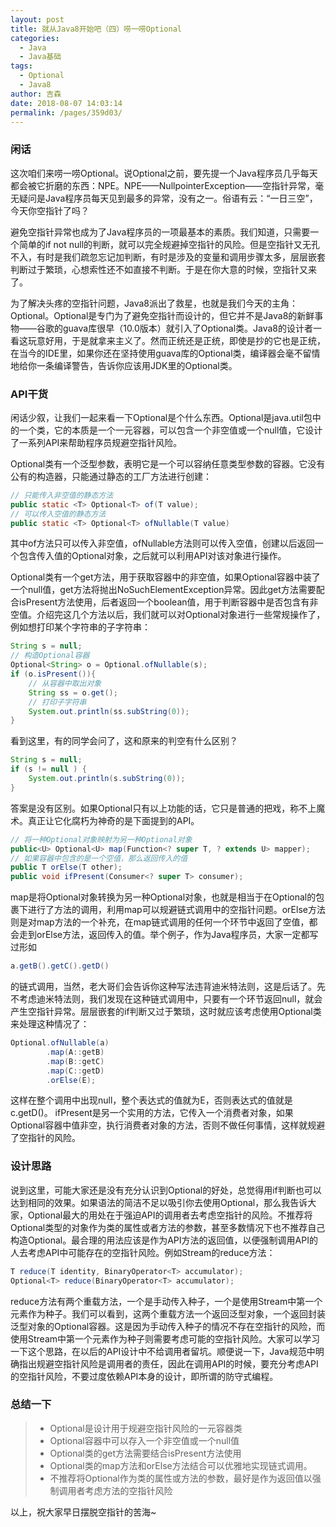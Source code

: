 ```yaml
---
layout: post
title: 就从Java8开始吧（四）唠一唠Optional
categories: 
  - Java
  - Java基础
tags: 
  - Optional
  - Java8
author: 吉森
date: 2018-08-07 14:03:14
permalink: /pages/359d03/
---
```


### 闲话

这次咱们来唠一唠Optional。说Optional之前，要先提一个Java程序员几乎每天都会被它折磨的东西：NPE。NPE——NullpointerException——空指针异常，毫无疑问是Java程序员每天见到最多的异常，没有之一。俗语有云：“一日三空”，今天你空指针了吗？

避免空指针异常也成为了Java程序员的一项最基本的素质。我们知道，只需要一个简单的if not null的判断，就可以完全规避掉空指针的风险。但是空指针又无孔不入，有时是我们疏忽忘记加判断，有时是涉及的变量和调用步骤太多，层层嵌套判断过于繁琐，心想索性还不如直接不判断。于是在你大意的时候，空指针又来了。

为了解决头疼的空指针问题，Java8派出了救星，也就是我们今天的主角：Optional。Optional是专门为了避免空指针而设计的，但它并不是Java8的新鲜事物——谷歌的guava库很早（10.0版本）就引入了Optional类。Java8的设计者一看这玩意好用，于是就拿来主义了。然而正统还是正统，即使是抄的它也是正统，在当今的IDE里，如果你还在坚持使用guava库的Optional类，编译器会毫不留情地给你一条编译警告，告诉你应该用JDK里的Optional类。

<!-- more -->

### API干货
闲话少叙，让我们一起来看一下Optional是个什么东西。Optional是java.util包中的一个类，它的本质是一个一元容器，可以包含一个非空值或一个null值，它设计了一系列API来帮助程序员规避空指针风险。

Optional类有一个泛型参数，表明它是一个可以容纳任意类型参数的容器。它没有公有的构造器，只能通过静态的工厂方法进行创建：
```java
// 只能传入非空值的静态方法
public static <T> Optional<T> of(T value);
// 可以传入空值的静态方法
public static <T> Optional<T> ofNullable(T value)
```
其中of方法只可以传入非空值，ofNullable方法则可以传入空值，创建以后返回一个包含传入值的Optional对象，之后就可以利用API对该对象进行操作。

Optional类有一个get方法，用于获取容器中的非空值，如果Optional容器中装了一个null值，get方法将抛出NoSuchElementException异常。因此get方法需要配合isPresent方法使用，后者返回一个boolean值，用于判断容器中是否包含有非空值。介绍完这几个方法以后，我们就可以对Optional对象进行一些常规操作了，例如想打印某个字符串的子字符串：
```java
String s = null;
// 构造Optional容器
Optional<String> o = Optional.ofNullable(s);
if (o.isPresent()){
    // 从容器中取出对象
    String ss = o.get();
    // 打印子字符串
    System.out.println(ss.subString(0));
}
```

看到这里，有的同学会问了，这和原来的判空有什么区别？
```java
String s = null;
if (s != null ) {
    System.out.println(s.subString(0));
}
```

答案是没有区别。如果Optional只有以上功能的话，它只是普通的把戏，称不上魔术。真正让它化腐朽为神奇的是下面提到的API。
```java
// 将一种Optional对象映射为另一种Optional对象
public<U> Optional<U> map(Function<? super T, ? extends U> mapper);
// 如果容器中包含的是一个空值，那么返回传入的值
public T orElse(T other);
public void ifPresent(Consumer<? super T> consumer);
```
map是将Optional对象转换为另一种Optional对象，也就是相当于在Optional的包裹下进行了方法的调用，利用map可以规避链式调用中的空指针问题。orElse方法则是对map方法的一个补充，在map链式调用的任何一个环节中返回了空值，都会走到orElse方法，返回传入的值。举个例子，作为Java程序员，大家一定都写过形如
```java
a.getB().getC().getD()
```
的链式调用，当然，老大哥们会告诉你这种写法违背迪米特法则，这是后话了。先不考虑迪米特法则，我们发现在这种链式调用中，只要有一个环节返回null，就会产生空指针异常。层层嵌套的if判断又过于繁琐，这时就应该考虑使用Optional类来处理这种情况了：
```java
Optional.ofNullable(a)
        .map(A::getB)
        .map(B::getC)
        .map(C::getD)
        .orElse(E);
```
这样在整个调用中出现null，整个表达式的值就为E，否则表达式的值就是c.getD()。
ifPresent是另一个实用的方法，它传入一个消费者对象，如果Optional容器中值非空，执行消费者对象的方法，否则不做任何事情，这样就规避了空指针的风险。

### 设计思路
说到这里，可能大家还是没有充分认识到Optional的好处，总觉得用if判断也可以达到相同的效果。如果语法的简洁不足以吸引你去使用Optional，那么我告诉大家，Optional最大的用处在于强迫API的调用者去考虑空指针的风险。不推荐将Optional类型的对象作为类的属性或者方法的参数，甚至多数情况下也不推荐自己构造Optional。最合理的用法应该是作为API方法的返回值，以便强制调用API的人去考虑API中可能存在的空指针风险。例如Stream的reduce方法：
```java
T reduce(T identity, BinaryOperator<T> accumulator);
Optional<T> reduce(BinaryOperator<T> accumulator);
```
reduce方法有两个重载方法，一个是手动传入种子，一个是使用Stream中第一个元素作为种子。我们可以看到，这两个重载方法一个返回泛型对象，一个返回封装泛型对象的Optional容器。这是因为手动传入种子的情况不存在空指针的风险，而使用Stream中第一个元素作为种子则需要考虑可能的空指针风险。大家可以学习一下这个思路，在以后的API设计中不给调用者留坑。顺便说一下，Java规范中明确指出规避空指针风险是调用者的责任，因此在调用API的时候，要充分考虑API的空指针风险，不要过度依赖API本身的设计，即所谓的防守式编程。

### 总结一下
>- Optional是设计用于规避空指针风险的一元容器类
>- Optional容器中可以存入一个非空值或一个null值
>- Optional类的get方法需要结合isPresent方法使用
>- Optional类的map方法和orElse方法结合可以优雅地实现链式调用。
>- 不推荐将Optional作为类的属性或方法的参数，最好是作为返回值以强制调用者考虑方法的空指针风险

以上，祝大家早日摆脱空指针的苦海~

